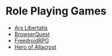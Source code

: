 # Role Playing Games

- [Arx Libertatis](arx_libertatis.md)
- [BrowserQuest](browserquest.md)
- [FreedroidRPG](freedroid.md)
- [Hero of Allacrost](allacrost.md)
